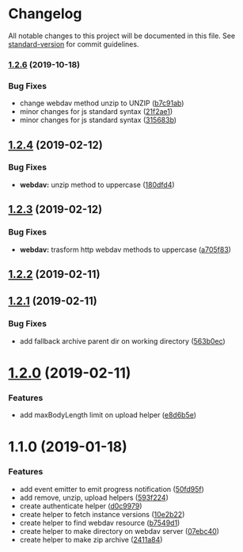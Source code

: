 # Changelog

All notable changes to this project will be documented in this file. See [standard-version](https://github.com/conventional-changelog/standard-version) for commit guidelines.

### [1.2.6](https://github.com/cesconix/salesforce-deploy/compare/v1.2.4...v1.2.6) (2019-10-18)


### Bug Fixes

* change webdav method unzip to UNZIP ([b7c91ab](https://github.com/cesconix/salesforce-deploy/commit/b7c91ab11659a318f222699b506a9406129b6d67))
* minor changes for js standard syntax ([21f2ae1](https://github.com/cesconix/salesforce-deploy/commit/21f2ae18dd93c7a9fe3d0c6ab6d4576403911664))
* minor changes for js standard syntax ([315683b](https://github.com/cesconix/salesforce-deploy/commit/315683be26a2238c350e7b1ea5ce78ccf2ccf2c0))

<a name="1.2.4"></a>
## [1.2.4](https://github.com/cesconix/salesforce-deploy/compare/v1.2.3...v1.2.4) (2019-02-12)


### Bug Fixes

* **webdav:** unzip method to uppercase ([180dfd4](https://github.com/cesconix/salesforce-deploy/commit/180dfd4))



<a name="1.2.3"></a>
## [1.2.3](https://github.com/cesconix/salesforce-deploy/compare/v1.2.2...v1.2.3) (2019-02-12)


### Bug Fixes

* **webdav:** trasform http webdav methods to uppercase ([a705f83](https://github.com/cesconix/salesforce-deploy/commit/a705f83))



<a name="1.2.2"></a>
## [1.2.2](https://github.com/cesconix/salesforce-deploy/compare/v1.2.1...v1.2.2) (2019-02-11)



<a name="1.2.1"></a>
## [1.2.1](https://github.com/cesconix/salesforce-deploy/compare/v1.2.0...v1.2.1) (2019-02-11)


### Bug Fixes

* add fallback archive parent dir on working directory ([563b0ec](https://github.com/cesconix/salesforce-deploy/commit/563b0ec))



<a name="1.2.0"></a>
# [1.2.0](https://github.com/cesconix/salesforce-deploy/compare/v1.1.0...v1.2.0) (2019-02-11)


### Features

* add maxBodyLength limit on upload helper ([e8d6b5e](https://github.com/cesconix/salesforce-deploy/commit/e8d6b5e))



<a name="1.1.0"></a>
# 1.1.0 (2019-01-18)


### Features

* add event emitter to emit progress notification ([50fd95f](https://github.com/cesconix/salesforce-deploy/commit/50fd95f))
* add remove, unzip, upload helpers ([593f224](https://github.com/cesconix/salesforce-deploy/commit/593f224))
* create authenticate helper ([d0c9979](https://github.com/cesconix/salesforce-deploy/commit/d0c9979))
* create helper to fetch instance versions ([10e2b22](https://github.com/cesconix/salesforce-deploy/commit/10e2b22))
* create helper to find webdav resource ([b7549d1](https://github.com/cesconix/salesforce-deploy/commit/b7549d1))
* create helper to make directory on webdav server ([07ebc40](https://github.com/cesconix/salesforce-deploy/commit/07ebc40))
* create helper to make zip archive ([2411a84](https://github.com/cesconix/salesforce-deploy/commit/2411a84))
